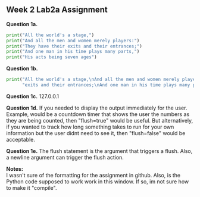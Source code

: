 ## Week 2 Lab2a Assignment

**Question 1a.**  
```python
print("All the world's a stage,")
print("And all the men and women merely players:")
print("They have their exits and their entrances;")
print("And one man in his time plays many parts,")
print("His acts being seven ages")
```

**Question 1b.**  
```python
print("All the world's a stage,\nAnd all the men and women merely players:\nThey have their"
      "exits and their entrances;\nAnd one man in his time plays many parts,\nHis acts being seven ages")
```

**Question 1c.**
127.0.0.1

**Question 1d.**
If you needed to display the output immediately for the user. Example, would be a countdown timer that shows
the user the numbers as they are being counted, then "flush=true" would be useful. But alternatively, if you
wanted to track how long something takes to run for your own information but the user didnt need to see it,
then "flush=false" would be acceptable.

**Question 1e.**
The flush statement is the argument that triggers a flush. Also, a newline argument can trigger the flush 
action. 


**Notes:**  
I wasn't sure of the formatting for the assignment in github. Also, is the Python code supposed to work
work in this window. If so, im not sure how to make it "compile".






